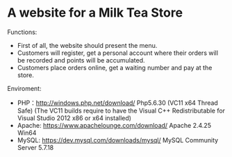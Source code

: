 # A website for a Milk Tea Store

Functions:
- First of all, the website should present the menu.
- Customers will register, get a personal account where their orders will be recorded and points will be accumulated. 
- Customers place orders online, get a waiting number and pay at the store.

Enviroment:
- PHP：http://windows.php.net/download/  Php5.6.30 (VC11 x64 Thread Safe) (The VC11 builds require to have the Visual C++ Redistributable for Visual Studio 2012 x86 or x64 installed)
- Apache:  https://www.apachelounge.com/download/  Apache 2.4.25 Win64
- MySQL:  https://dev.mysql.com/downloads/mysql/  MySQL Community Server 5.7.18

